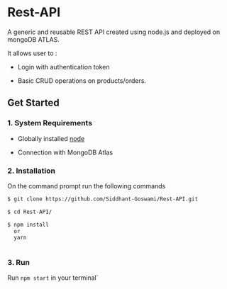 # Rest-API

A generic and reusable REST API created using node.js and deployed on mongoDB ATLAS. 

It allows user to :

* Login with authentication token 

* Basic CRUD operations on products/orders.


## Get Started

### 1. System Requirements

* Globally installed [node](https://nodejs.org/en/)

* Connection with MongoDB Atlas


### 2. Installation

On the command prompt run the following commands

```sh
$ git clone https://github.com/Siddhant-Goswami/Rest-API.git

$ cd Rest-API/

$ npm install
  or
  yarn
  
```

### 3. Run

Run `npm start` in your terminal`


